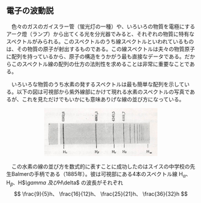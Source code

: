 
## 電子の波動説

　色々のガスのガイスラー管（蛍光灯の一種）や、いろいろの物質を電極にするアーク燈（ランプ）から出てくる光を分光器でみると、それぞれの物質に特有なスペクトルがみられる。このスペクトルのうち線スペクトルといわれているものは、その物質の原子が射出するものである。この線スペクトルは夫々の物質原子に配列を持っているから、原子の構造をうかがう最も直接なデータである。だからこのスペクトル線の配列の仕方の法則性を求めることは非常に重要なことである。

　いろいろな物質のうち水素の発するスペクトルは最も簡単な配列を示している。以下の図は可視部から紫外線部にかけて現れる水素のスペクトルの写真であるが、これを見ただけでもいかにも意味ありげな線の並び方になっている。

<p align="center">
    <img width="60%"
        src="images/hydrogen_spectrum.png">
</p>

　この水素の線の並び方を数式的に表すことに成功したのはスイスの中学校の先生Balmerの手柄である（1885年）。彼は可視部にある4本のスペクトル線 H$_\alpha$、H$_\beta$、H$_\gamma $及び H$_\delta$ の波長がそれぞれ
$$
    \frac{9}{5}h、
    \frac{16}{12}h、
    \frac{25}{21}h、
    \frac{36}{32}h
$$